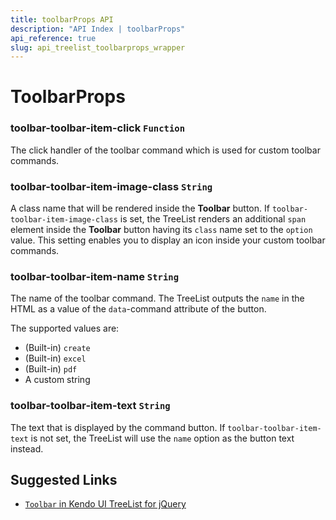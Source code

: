 ```yaml
---
title: toolbarProps API
description: "API Index | toolbarProps"
api_reference: true
slug: api_treelist_toolbarprops_wrapper
---
```


# ToolbarProps

### toolbar-toolbar-item-click `Function`

The click handler of the toolbar command which is used for custom toolbar commands.

### toolbar-toolbar-item-image-class `String`

A class name that will be rendered inside the **Toolbar** button. If `toolbar-toolbar-item-image-class` is set, the TreeList renders an additional `span` element inside the **Toolbar** button having its `class` name set to the `option` value. This setting enables you to display an icon inside your custom toolbar commands.

### toolbar-toolbar-item-name `String`

The name of the toolbar command. The TreeList outputs the `name` in the HTML as a value of the `data`-command attribute of the button.

The supported values are:

* (Built-in) `create`
* (Built-in) `excel`
* (Built-in) `pdf`
* A custom string

### toolbar-toolbar-item-text `String`

The text that is displayed by the command button. If `toolbar-toolbar-item-text` is not set, the TreeList will use the `name` option as the button text instead.

## Suggested Links

* [`Toolbar` in Kendo UI TreeList for jQuery](https://docs.telerik.com/kendo-ui/api/javascript/ui/treelist/configuration/toolbar)
